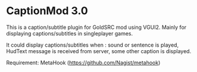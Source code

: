 # CaptionMod 3.0
This is a caption/subtitle plugin for GoldSRC mod using VGUI2.
Mainly for displaying captions/subtitles in singleplayer games.

It could display captions/subtitles when :
  sound or sentence is played,
  HudText message is received from server,
  some other caption is displayed.

Requirement: MetaHook (https://github.com/Nagist/metahook)
